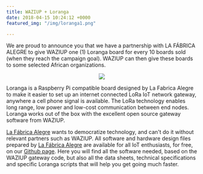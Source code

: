 ```yaml
---
title: WAZIUP + Loranga
date: 2018-04-15 10:24:12 +0000
featured_img: "/img/loranga1.png"

---
```

We are proud to announce you that we have a partnership with LA FÁBRICA ALEGRE to give WAZIUP one (1) Loranga board for every 10 boards sold (when they reach the campaign goal). WAZIUP can then give these boards to some selected African organizations.

<!--more-->
<div style="text-align:center"><img src ="/img/loranga.png" /></div>

Loranga is a Raspberry Pi compatible board designed by La Fabrica Alegre to make it easier to set up an internet connected LoRa IoT network gateway, anywhere a cell phone signal is available. The LoRa technology enables long range, low power and low-cost communication between end nodes. Loranga works out of the box with the excellent open source gateway software from WAZIUP. 

[La Fábrica Alegre](https://www.alegrefactory.com "La Fábrica Alegre") wants to democratize technology, and can't do it without relevant partners such as WAZIUP. All software and hardware design files prepared by [La Fábrica Alegre](https://www.alegrefactory.com "La Fábrica Alegre") are available for all IoT enthusiasts, for free, on our [Github page](https://github.com/loranga/Loranga-Gateway). Here you will find all the software needed, based on the  WAZIUP gateway code, but also all the data sheets, technical specifications and specific Loranga scripts that will help you get going much faster.  
